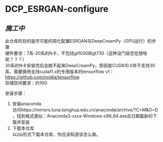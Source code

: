 # DCP_ESRGAN-configure
## *施工中*
此仓库的目的是尽可能的简化配置ESRGAN与DeepCreamPy（GPU运行）的步骤  
硬件要求：7系-20系的N卡，不包括gt1030和gt730（这种没门级您在想啥呢？？？）  
30系的N卡安装完后会跑不起来DeepCreamPy，原因是CUDA10.0并不支持30系，需要换用支持cuda11.x的专用版本的tensorflow v1：https://github.com/nvidia/tensorflow  
存储空间要求：约10G

安装步骤：
1. 安装anaconda  
访问https://mirrors.tuna.tsinghua.edu.cn/anaconda/archive/?C=M&O=D ，找到格式类似：Anaconda3-xxxx-Windows-x86_64.exe且日期最新的下载并安装
2. 下载本仓库  
以zip形式下载本仓库，你应该知道该怎么做。
